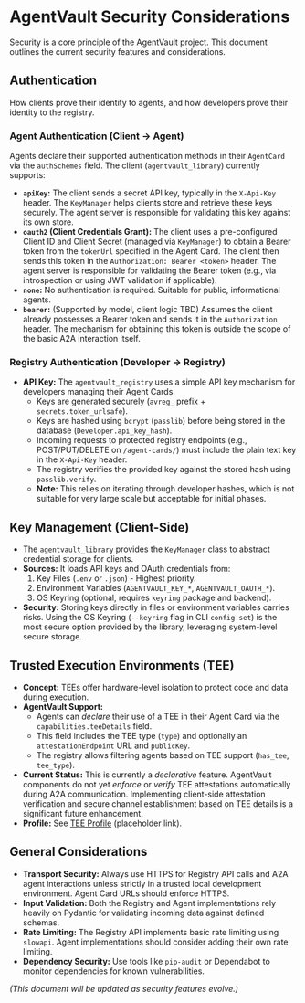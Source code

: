 # AgentVault Security Considerations

Security is a core principle of the AgentVault project. This document outlines the current security features and considerations.

## Authentication

How clients prove their identity to agents, and how developers prove their identity to the registry.

### Agent Authentication (Client -> Agent)

Agents declare their supported authentication methods in their `AgentCard` via the `authSchemes` field. The client (`agentvault_library`) currently supports:

*   **`apiKey`:** The client sends a secret API key, typically in the `X-Api-Key` header. The `KeyManager` helps clients store and retrieve these keys securely. The agent server is responsible for validating this key against its own store.
*   **`oauth2` (Client Credentials Grant):** The client uses a pre-configured Client ID and Client Secret (managed via `KeyManager`) to obtain a Bearer token from the `tokenUrl` specified in the Agent Card. The client then sends this token in the `Authorization: Bearer <token>` header. The agent server is responsible for validating the Bearer token (e.g., via introspection or using JWT validation if applicable).
*   **`none`:** No authentication is required. Suitable for public, informational agents.
*   **`bearer`:** (Supported by model, client logic TBD) Assumes the client already possesses a Bearer token and sends it in the `Authorization` header. The mechanism for obtaining this token is outside the scope of the basic A2A interaction itself.

### Registry Authentication (Developer -> Registry)

*   **API Key:** The `agentvault_registry` uses a simple API key mechanism for developers managing their Agent Cards.
    *   Keys are generated securely (`avreg_` prefix + `secrets.token_urlsafe`).
    *   Keys are hashed using `bcrypt` (`passlib`) before being stored in the database (`Developer.api_key_hash`).
    *   Incoming requests to protected registry endpoints (e.g., POST/PUT/DELETE on `/agent-cards/`) must include the plain text key in the `X-Api-Key` header.
    *   The registry verifies the provided key against the stored hash using `passlib.verify`.
    *   **Note:** This relies on iterating through developer hashes, which is not suitable for very large scale but acceptable for initial phases.

## Key Management (Client-Side)

*   The `agentvault_library` provides the `KeyManager` class to abstract credential storage for clients.
*   **Sources:** It loads API keys and OAuth credentials from:
    1.  Key Files (`.env` or `.json`) - Highest priority.
    2.  Environment Variables (`AGENTVAULT_KEY_*`, `AGENTVAULT_OAUTH_*`).
    3.  OS Keyring (optional, requires `keyring` package and backend).
*   **Security:** Storing keys directly in files or environment variables carries risks. Using the OS Keyring (`--keyring` flag in CLI `config set`) is the most secure option provided by the library, leveraging system-level secure storage.

## Trusted Execution Environments (TEE)

*   **Concept:** TEEs offer hardware-level isolation to protect code and data during execution.
*   **AgentVault Support:**
    *   Agents can *declare* their use of a TEE in their Agent Card via the `capabilities.teeDetails` field.
    *   This field includes the TEE type (`type`) and optionally an `attestationEndpoint` URL and `publicKey`.
    *   The registry allows filtering agents based on TEE support (`has_tee`, `tee_type`).
*   **Current Status:** This is currently a *declarative* feature. AgentVault components do not yet *enforce* or *verify* TEE attestations automatically during A2A communication. Implementing client-side attestation verification and secure channel establishment based on TEE details is a significant future enhancement.
*   **Profile:** See [TEE Profile](tee_profile.md) (placeholder link).

## General Considerations

*   **Transport Security:** Always use HTTPS for Registry API calls and A2A agent interactions unless strictly in a trusted local development environment. Agent Card URLs should enforce HTTPS.
*   **Input Validation:** Both the Registry and Agent implementations rely heavily on Pydantic for validating incoming data against defined schemas.
*   **Rate Limiting:** The Registry API implements basic rate limiting using `slowapi`. Agent implementations should consider adding their own rate limiting.
*   **Dependency Security:** Use tools like `pip-audit` or Dependabot to monitor dependencies for known vulnerabilities.

*(This document will be updated as security features evolve.)*
